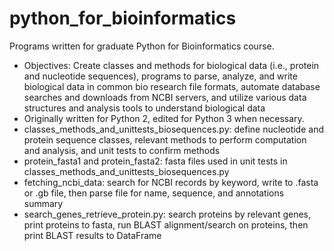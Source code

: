 # python_for_bioinformatics
Programs written for graduate Python for Bioinformatics course.
- Objectives: Create classes and methods for biological data (i.e., protein and nucleotide sequences), programs to parse, analyze, and write biological data in common bio research file formats, automate database searches and downloads from NCBI servers, and utilize various data structures and analysis tools to understand biological data
- Originally written for Python 2, edited for Python 3 when necessary.
 - classes_methods_and_unittests_biosequences.py: define nucleotide and protein sequence classes, relevant methods to perform computation and analysis, and unit tests to confirm methods
 - protein_fasta1 and protein_fasta2: fasta files used in unit tests in classes_methods_and_unittests_biosequences.py
 - fetching_ncbi_data: search for NCBI records by keyword, write to .fasta or .gb file, then parse file for name, sequence, and annotations summary
- search_genes_retrieve_protein.py: search proteins by relevant genes, print proteins to fasta, run BLAST alignment/search on proteins, then print BLAST results to DataFrame
